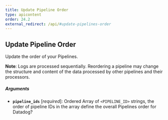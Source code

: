 ```yaml
---
title: Update Pipeline Order
type: apicontent
order: 24.2
external_redirect: /api/#update-pipelines-order
---
```


## Update Pipeline Order

Update the order of your Pipelines.

**Note**: Logs are processed sequentially. Reordering a pipeline may change the structure and content of the data processed by other pipelines and their processors.

##### Arguments

* **`pipeline_ids`** [*required*]:
    Ordered Array of `<PIPELINE_ID>` strings, the order of pipeline IDs in the array define the overall Pipelines order for Datadog?

